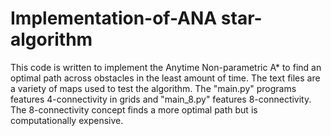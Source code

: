 # Implementation-of-ANA star-algorithm
This code is written to implement the Anytime Non-parametric A* to find an optimal path across obstacles  in the least amount of time. The text files are a variety of maps used to test the algorithm. The "main.py" programs features 4-connectivity in grids and "main_8.py" features 8-connectivity. The 8-connectivity concept finds a more optimal path but is computationally expensive.
